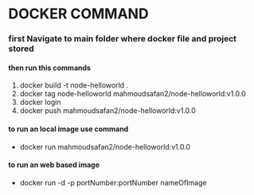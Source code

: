 # DOCKER COMMAND
### first Navigate to main folder where docker file and project stored
#### then run this commands
1. docker build -t node-helloworld .
2. docker tag node-helloworld mahmoudsafan2/node-helloworld:v1.0.0
3. docker login
4. docker push mahmoudsafan2/node-helloworld:v1.0.0

#### to run an local image use command
* docker run mahmoudsafan2/node-helloworld:v1.0.0

#### to run an web based image
* docker run -d -p portNumber:portNumber nameOfImage